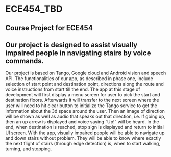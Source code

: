 # ECE454_TBD
## Course Project for ECE454
## Our project is designed to assist visually impaired people in navigating stairs by voice commands. 

Our project is based on Tango, Google cloud and Android vision and speech API. The functionalities of our app, as described in phase one, include selection of start point and destination point, directions along the route and voice instructions from start till the end. The app at this stage of development will first display a menu screen for user to pick the start and destination floors. Afterwards it will transfer to the next screen where the user will need to hit clear button to initialize the Tango service to get the information about the 3d space around the user. Then an image of direction will be shown as well as audio that speaks out that direction, i.e. If going up, then an up arrow is displayed and voice saying “Up!” will be heard. In the end, when destination is reached, stop sign is displayed and return to initial UI screen. With the app, visually impaired people will be able to navigate up and down stairs without problem. They will be able to know where exactly the next flight of stairs (through edge detection) is, when to start walking, turning, and stopping.
